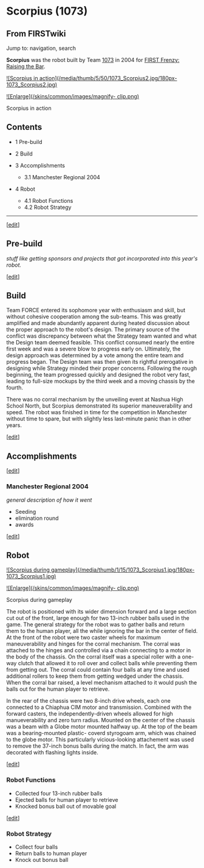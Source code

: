 # Scorpius (1073)

## From FIRSTwiki

Jump to: navigation, search

**Scorpius** was the robot built by Team [1073](1073 "1073") in 2004 for [FIRST Frenzy: Raising the Bar](FIRST_Frenzy:_Raising_the_Bar "FIRST Frenzy: Raising the Bar").

[![Scorpius in action](/media/thumb/5/50/1073_Scorpius2.jpg/180px-
1073_Scorpius2.jpg)](Image:1073_Scorpius2.jpg "Scorpius in action")

[![Enlarge](/skins/common/images/magnify-
clip.png)](Image:1073_Scorpius2.jpg "Enlarge")

Scorpius in action

## Contents

- 1 Pre-build
- 2 Build
- 3 Accomplishments

  - 3.1 Manchester Regional 2004

- 4 Robot

  - 4.1 Robot Functions
  - 4.2 Robot Strategy

--------------------------------------------------------------------------------

[[edit](/index.php?title=Scorpius_%281073%29&action=edit&section=1 "Edit
section: Pre-build")]

## Pre-build

_stuff like getting sponsors and projects that got incorporated into this year's robot._

[[edit](/index.php?title=Scorpius_%281073%29&action=edit&section=2 "Edit
section: Build")]

## Build

Team FORCE entered its sophomore year with enthusiasm and skill, but without cohesive cooperation among the sub-teams. This was greatly amplified and made abundantly apparent during heated discussion about the proper approach to the robot's design. The primary source of the conflict was discrepancy between what the Strategy team wanted and what the Design team deemed feasible. This conflict consumed nearly the entire first week and was a severe blow to progress early on. Ultimately, the design approach was determined by a vote among the entire team and progress began. The Design team was then given its rightful prerogative in designing while Strategy minded their proper concerns. Following the rough beginning, the team progressed quickly and designed the robot very fast, leading to full-size mockups by the third week and a moving chassis by the fourth.

There was no corral mechanism by the unveiling event at Nashua High School North, but Scorpius demonstrated its superior maneuverability and speed. The robot was finished in time for the competition in Manchester without time to spare, but with slightly less last-minute panic than in other years.

[[edit](/index.php?title=Scorpius_%281073%29&action=edit&section=3 "Edit
section: Accomplishments")]

## Accomplishments

[[edit](/index.php?title=Scorpius_%281073%29&action=edit&section=4 "Edit
section: Manchester Regional 2004")]

### Manchester Regional 2004

_general description of how it went_

- Seeding
- elimination round
- awards

[[edit](/index.php?title=Scorpius_%281073%29&action=edit&section=5 "Edit
section: Robot")]

## Robot

[![Scorpius during gameplay](/media/thumb/1/15/1073_Scorpius1.jpg/180px-
1073_Scorpius1.jpg)](Image:1073_Scorpius1.jpg "Scorpius during
gameplay")

[![Enlarge](/skins/common/images/magnify-
clip.png)](Image:1073_Scorpius1.jpg "Enlarge")

Scorpius during gameplay

The robot is positioned with its wider dimension forward and a large section cut out of the front, large enough for two 13-inch rubber balls used in the game. The general strategy for the robot was to gather balls and return them to the human player, all the while ignoring the bar in the center of field. At the front of the robot were two caster wheels for maximum maneuverability and hinges for the corral mechanism. The corral was attached to the hinges and controlled via a chain connecting to a motor in the body of the chassis. On the corral itself was a special roller with a one-way clutch that allowed it to roll over and collect balls while preventing them from getting out. The corral could contain four balls at any time and used additional rollers to keep them from getting wedged under the chassis. When the corral bar raised, a level mechanism attached to it would push the balls out for the human player to retrieve.

In the rear of the chassis were two 8-inch drive wheels, each one connected to a Chiaphua CIM motor and transmission. Combined with the forward casters, the independently-driven wheels allowed for high manueverability and zero turn radius. Mounted on the center of the chassis was a beam with a Globe motor mounted halfway up. At the top of the beam was a bearing-mounted plastic- coverd styrogoam arm, which was chained to the globe motor. This particularly vicious-looking attachement was used to remove the 37-inch bonus balls during the match. In fact, the arm was decorated with flashing lights inside.

[[edit](/index.php?title=Scorpius_%281073%29&action=edit&section=6 "Edit
section: Robot Functions")]

### Robot Functions

- Collected four 13-inch rubber balls
- Ejected balls for human player to retrieve
- Knocked bonus ball out of movable goal

[[edit](/index.php?title=Scorpius_%281073%29&action=edit&section=7 "Edit
section: Robot Strategy")]

### Robot Strategy

- Collect four balls
- Return balls to human player
- Knock out bonus ball
